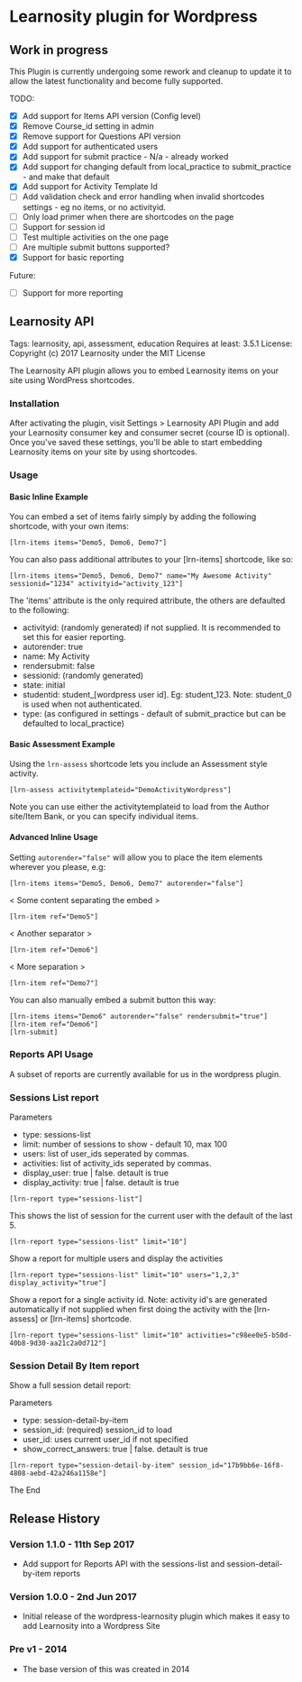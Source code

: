 # Learnosity plugin for Wordpress

## Work in progress

This Plugin is currently undergoing some rework and cleanup to update it to allow the latest functionality and become fully supported.

TODO:
- [x] Add support for Items API version (Config level)
- [x] Remove Course_id setting in admin
- [x] Remove support for Questions API version
- [x] Add support for authenticated users
- [x] Add support for submit practice - N/a - already worked
- [x] Add support for changing default from local_practice to submit_practice - and make that default
- [x] Add support for Activity Template Id
- [ ] Add validation check and error handling when invalid shortcodes settings - eg no items, or no activityid.
- [ ] Only load primer when there are shortcodes on the page
- [ ] Support for session id
- [ ] Test multiple activities on the one page
- [ ] Are multiple submit buttons supported?
- [X] Support for basic reporting

Future:
- [ ] Support for more reporting



## Learnosity API
Tags: learnosity, api, assessment, education
Requires at least: 3.5.1
License: Copyright (c) 2017 Learnosity under the MIT License

The Learnosity API plugin allows you to embed Learnosity items on your site using WordPress shortcodes.

### Installation
After activating the plugin, visit Settings > Learnosity API Plugin and add your Learnosity consumer key and consumer secret (course ID is optional). Once you\'ve saved these settings, you\'ll be able to start embedding Learnosity items on your site by using shortcodes.

### Usage

#### Basic Inline Example
You can embed a set of items fairly simply by adding the following shortcode, with your own items:

```
[lrn-items items="Demo5, Demo6, Demo7"]
```

You can also pass additional attributes to your [lrn-items] shortcode, like so:

```
[lrn-items items="Demo5, Demo6, Demo7" name="My Awesome Activity" sessionid="1234" activityid="activity_123"]
```

The 'items' attribute is the only required attribute, the others are defaulted to the following:
- activityid: (randomly generated) if not supplied.   It is recommended to set this for easier reporting.
- autorender: true
- name: My Activity
- rendersubmit: false
- sessionid: (randomly generated)
- state: initial
- studentid: student_[wordpress user id].  Eg: student_123.  Note: student_0 is used when not authenticated.
- type: (as configured in settings - default of submit_practice but can be defaulted to local_practice)

#### Basic Assessment Example
Using the `lrn-assess` shortcode lets you include an Assessment style activity.

```
[lrn-assess activitytemplateid="DemoActivityWordpress"]
```

Note you can use either the activitytemplateid to load from the Author site/Item Bank, or you can specify individual items.


#### Advanced Inline Usage

Setting `autorender="false"` will allow you to place the item elements wherever you please, e.g:

```
[lrn-items items="Demo5, Demo6, Demo7" autorender="false"]
```
< Some content separating the embed >
```
[lrn-item ref="Demo5"]
```
< Another separator >
```
[lrn-item ref="Demo6"]
```
< More separation >
```
[lrn-item ref="Demo7"]
```

You can also manually embed a submit button this way:

```
[lrn-items items="Demo6" autorender="false" rendersubmit="true"]
[lrn-item ref="Demo6"]
[lrn-submit]
```


### Reports API Usage
A subset of reports are currently available for us in the wordpress plugin.


### Sessions List report

Parameters
- type: sessions-list
- limit: number of sessions to show - default 10, max 100
- users: list of user_ids seperated by commas.
- activities: list of activity_ids seperated by commas.
- display_user: true | false.  detault is true
- display_activity: true | false.  detault is true


```
[lrn-report type="sessions-list"]
```

This shows the list of session for the current user with the default of the last 5.

```
[lrn-report type="sessions-list" limit="10"]
```

Show a report for multiple users and display the activities
```
[lrn-report type="sessions-list" limit="10" users="1,2,3" display_activity="true"]
```

Show a report for a single activity id.  Note: activity id's are generated automatically if not supplied when first doing the activity with the [lrn-assess] or [lrn-items] shortcode.
```
[lrn-report type="sessions-list" limit="10" activities="c98ee0e5-b50d-40b8-9d30-aa21c2a0d712"]
```

### Session Detail By Item report

Show a full session detail report:

Parameters
- type: session-detail-by-item
- session_id: (required) session_id to load
- user_id: uses current user_id if not specified
- show_correct_answers: true | false.  detault is true

```
[lrn-report type="session-detail-by-item" session_id="17b9bb6e-16f8-4808-aebd-42a246a1158e"]
```
The End



## Release History
### Version 1.1.0 - 11th Sep 2017
- Add support for Reports API with the sessions-list and session-detail-by-item reports

### Version 1.0.0 - 2nd Jun 2017
- Initial release of the wordpress-learnosity plugin which makes it easy to add Learnosity into a Wordpress Site

### Pre v1 - 2014
- The base version of this was created in 2014



